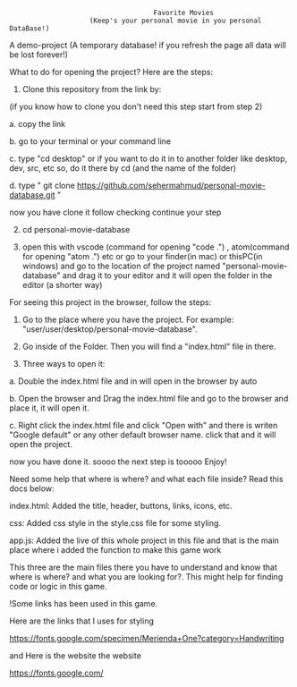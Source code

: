                                         Favorite Movies
                        (Keep's your personal movie in you personal DataBase!)
  A demo-project (A temporary database! if you refresh the page all data will be lost forever!)


What to do for opening the project? Here are the steps:

1. Clone this repository from the link by:

(if you know how to clone you don't need this step start from step 2)

a. copy the link

b. go to your terminal or your command line

c. type "cd desktop" or if you want to do it in to another folder like desktop, dev, src, etc so, do it there by cd (and the name of the folder)

d. type " git clone https://github.com/sehermahmud/personal-movie-database.git "

now you have clone it follow checking continue your step

2. cd personal-movie-database

3. open this with vscode (command for opening "code .") , atom(command for opening "atom .") etc or go to your finder(in mac) or thisPC(in windows) and go to the location of the project named "personal-movie-database" and drag it to your editor and it will open the folder in the editor (a shorter way)



For seeing this project in the browser, follow the steps:

1. Go to the place where you have the project.
For example: "user/user/desktop/personal-movie-database".

2. Go inside of the Folder.
Then you will find a "index.html" file in there.

3. Three ways to open it:

a. Double the index.html file and in will open in the browser by auto

b. Open the browser and Drag the index.html file and go to the browser and place it, it will open it.

c. Right click the index.html file and click "Open with" and there is writen "Google default" or any other default browser name. click that and it will open the project.


now you have done it. soooo the next step is tooooo Enjoy!



Need some help that where is where? and what each file inside? Read this docs below:


index.html: Added the title, header, buttons, links, icons, etc.

css: Added css style in the style.css file for some styling.

app.js: Added the live of this whole project in this file and that is the main place where i added the function to make this game work


This three are the main files there you have to understand and know that where is where? and what you are looking for?. This might help for finding code or logic in this game.


!Some links has been used in this game.

Here are the links that I uses for styling


<!-- Google Font: Merienda -->
https://fonts.google.com/specimen/Merienda+One?category=Handwriting

and Here is the website the website

https://fonts.google.com/
